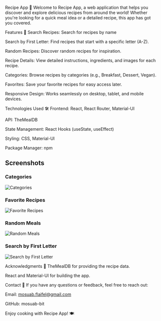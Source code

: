 Recipe App 🍳
Welcome to Recipe App, a web application that helps you discover and explore delicious recipes from around the world! Whether you're looking for a quick meal idea or a detailed recipe, this app has got you covered.

Features 🌟
Search Recipes: Search for recipes by name

Search by First Letter: Find recipes that start with a specific letter (A-Z).

Random Recipes: Discover random recipes for inspiration.

Recipe Details: View detailed instructions, ingredients, and images for each recipe.

Categories: Browse recipes by categories (e.g., Breakfast, Dessert, Vegan).

Favorites: Save your favorite recipes for easy access later.

Responsive Design: Works seamlessly on desktop, tablet, and mobile devices.

Technologies Used 🛠️
Frontend: React, React Router, Material-UI

API: TheMealDB

State Management: React Hooks (useState, useEffect)

Styling: CSS, Material-UI

Package Manager: npm

## Screenshots

### Categories

![Categories](./assets/recipe-app-screen/categories.png)

### Favorite Recipes

![Favorite Recipes](./assets/recipe-app-screen/favoriteRecipes.png)

### Random Meals

![Random Meals](./assets/recipe-app-screen/randomMeals.png)

### Search by First Letter

![Search by First Letter](./assets/recipe-app-screen/searchByFirstLetter.png)

Acknowledgments 🙏
TheMealDB for providing the recipe data.

React and Material-UI for building the app.

Contact 📧
If you have any questions or feedback, feel free to reach out:

Email: mosuab.flaifel@gmail.com

GitHub: mosuab-bit

Enjoy cooking with Recipe App! 🍽️

